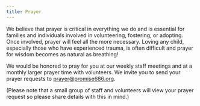 ```yaml
---
title: Prayer
---
```


We believe that prayer is critical in everything we do and is essential for families and individuals involved in volunteering, fostering, or adopting. Once involved, prayer will feel all the more necessary. Loving any child, especially those who have experienced trauma, is often difficult and prayer for wisdom becomes as natural as breathing!

We would be honored to pray for you at our weekly staff meetings and at a monthly larger prayer time with volunteers. We invite you to send your prayer requests to prayer@promise686.org.

(Please note that a small group of staff and volunteers will view your prayer request so please share details with this in mind.)
